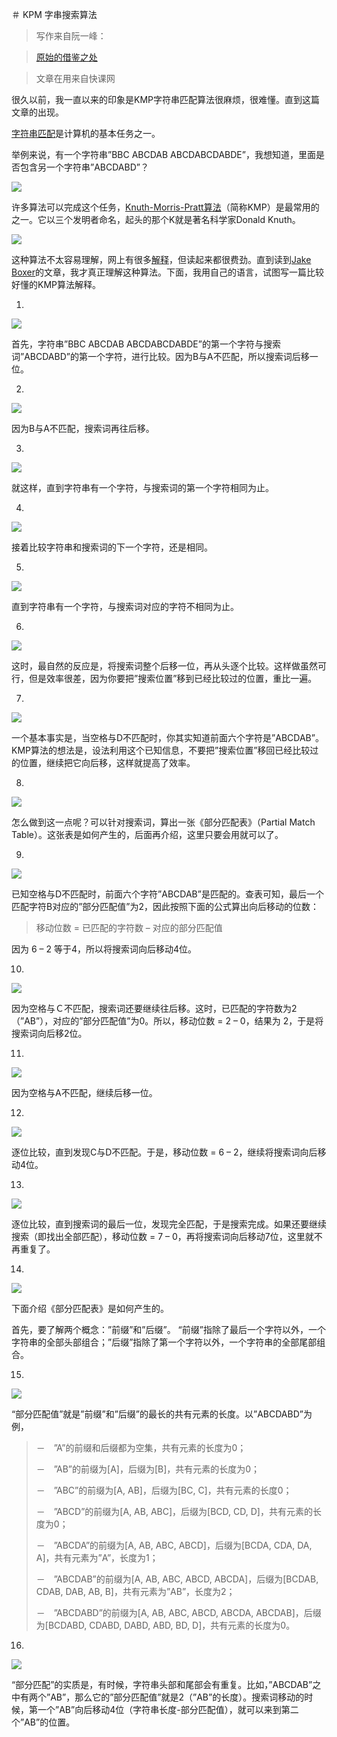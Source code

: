 ＃ KPM 字串搜索算法

> 写作来自阮一峰：

> [原始的借鉴之处](http://jakeboxer.com/blog/2009/12/13/the-knuth-morris-pratt-algorithm-in-my-own-words/)

> 文章在用来自快课网

很久以前，我一直以来的印象是KMP字符串匹配算法很麻烦，很难懂。直到这篇文章的出现。

[字符串匹配](http://en.wikipedia.org/wiki/String_searching_algorithm)是计算机的基本任务之一。

举例来说，有一个字符串”BBC ABCDAB ABCDABCDABDE”，我想知道，里面是否包含另一个字符串”ABCDABD”？

![](http://image.beekka.com/blog/201305/bg2013050101.jpg)

许多算法可以完成这个任务，[Knuth-Morris-Pratt算法](http://en.wikipedia.org/wiki/Knuth%E2%80%93Morris%E2%80%93Pratt_algorithm)（简称KMP）是最常用的之一。它以三个发明者命名，起头的那个K就是著名科学家Donald Knuth。

![](http://image.beekka.com/blog/201305/bg2013050102.jpg)

这种算法不太容易理解，网上有很多[解释](http://www.google.com/search?q=Knuth-Morris-Pratt+algorithm)，但读起来都很费劲。直到读到[Jake Boxer](http://jakeboxer.com/blog/2009/12/13/the-knuth-morris-pratt-algorithm-in-my-own-words/)的文章，我才真正理解这种算法。下面，我用自己的语言，试图写一篇比较好懂的KMP算法解释。

1.

![](http://image.beekka.com/blog/201305/bg2013050103.png)

首先，字符串”BBC ABCDAB ABCDABCDABDE”的第一个字符与搜索词”ABCDABD”的第一个字符，进行比较。因为B与A不匹配，所以搜索词后移一位。

2.

![](http://image.beekka.com/blog/201305/bg2013050104.png)

因为B与A不匹配，搜索词再往后移。

3.

![](http://image.beekka.com/blog/201305/bg2013050105.png)

就这样，直到字符串有一个字符，与搜索词的第一个字符相同为止。

4.

![](http://image.beekka.com/blog/201305/bg2013050106.png)

接着比较字符串和搜索词的下一个字符，还是相同。

5.

![](http://image.beekka.com/blog/201305/bg2013050107.png)

直到字符串有一个字符，与搜索词对应的字符不相同为止。

6.

![](http://image.beekka.com/blog/201305/bg2013050108.png)

这时，最自然的反应是，将搜索词整个后移一位，再从头逐个比较。这样做虽然可行，但是效率很差，因为你要把”搜索位置”移到已经比较过的位置，重比一遍。

7.

![](http://image.beekka.com/blog/201305/bg2013050107.png)

一个基本事实是，当空格与D不匹配时，你其实知道前面六个字符是”ABCDAB”。KMP算法的想法是，设法利用这个已知信息，不要把”搜索位置”移回已经比较过的位置，继续把它向后移，这样就提高了效率。

8.

![](http://image.beekka.com/blog/201305/bg2013050109.png)

怎么做到这一点呢？可以针对搜索词，算出一张《部分匹配表》（Partial Match Table）。这张表是如何产生的，后面再介绍，这里只要会用就可以了。

9.

![](http://image.beekka.com/blog/201305/bg2013050107.png)

已知空格与D不匹配时，前面六个字符”ABCDAB”是匹配的。查表可知，最后一个匹配字符B对应的”部分匹配值”为2，因此按照下面的公式算出向后移动的位数：

> 移动位数 = 已匹配的字符数 – 对应的部分匹配值

因为 6 – 2 等于4，所以将搜索词向后移动4位。

10.

![](http://image.beekka.com/blog/201305/bg2013050110.png)

因为空格与Ｃ不匹配，搜索词还要继续往后移。这时，已匹配的字符数为2（”AB”），对应的”部分匹配值”为0。所以，移动位数 = 2 – 0，结果为 2，于是将搜索词向后移2位。

11.

![](http://image.beekka.com/blog/201305/bg2013050111.png)

因为空格与A不匹配，继续后移一位。

12.

![](http://image.beekka.com/blog/201305/bg2013050112.png)

逐位比较，直到发现C与D不匹配。于是，移动位数 = 6 – 2，继续将搜索词向后移动4位。

13.

![](http://image.beekka.com/blog/201305/bg2013050113.png)

逐位比较，直到搜索词的最后一位，发现完全匹配，于是搜索完成。如果还要继续搜索（即找出全部匹配），移动位数 = 7 – 0，再将搜索词向后移动7位，这里就不再重复了。

14.

![](http://image.beekka.com/blog/201305/bg2013050114.png)

下面介绍《部分匹配表》是如何产生的。

首先，要了解两个概念：”前缀”和”后缀”。 “前缀”指除了最后一个字符以外，一个字符串的全部头部组合；”后缀”指除了第一个字符以外，一个字符串的全部尾部组合。

15.

![](http://image.beekka.com/blog/201305/bg2013050109.png)

“部分匹配值”就是”前缀”和”后缀”的最长的共有元素的长度。以”ABCDABD”为例，

> －　”A”的前缀和后缀都为空集，共有元素的长度为0；
>
> －　”AB”的前缀为[A]，后缀为[B]，共有元素的长度为0；
>
> －　”ABC”的前缀为[A, AB]，后缀为[BC, C]，共有元素的长度0；
>
> －　”ABCD”的前缀为[A, AB, ABC]，后缀为[BCD, CD, D]，共有元素的长度为0；
>
> －　”ABCDA”的前缀为[A, AB, ABC, ABCD]，后缀为[BCDA, CDA, DA, A]，共有元素为”A”，长度为1；
>
> －　”ABCDAB”的前缀为[A, AB, ABC, ABCD, ABCDA]，后缀为[BCDAB, CDAB, DAB, AB, B]，共有元素为”AB”，长度为2；
>
> －　”ABCDABD”的前缀为[A, AB, ABC, ABCD, ABCDA, ABCDAB]，后缀为[BCDABD, CDABD, DABD, ABD, BD, D]，共有元素的长度为0。

16.

![](http://image.beekka.com/blog/201305/bg2013050112.png)

“部分匹配”的实质是，有时候，字符串头部和尾部会有重复。比如，”ABCDAB”之中有两个”AB”，那么它的”部分匹配值”就是2（”AB”的长度）。搜索词移动的时候，第一个”AB”向后移动4位（字符串长度-部分匹配值），就可以来到第二个”AB”的位置。